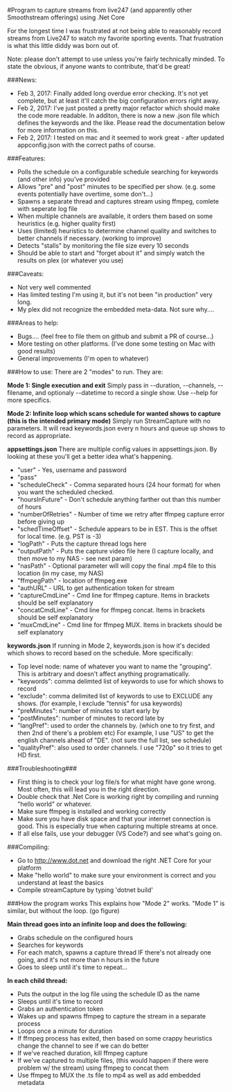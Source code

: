 #Program to capture streams from live247 (and apparently other Smoothstream offerings) using .Net Core

For the longest time I was frustrated at not being able to reasonably record streams from Live247 to watch my favorite sporting events.  That frustration is what this little diddy was born out of.  

Note: please don't attempt to use unless you're fairly technically minded.  To state the obvious, if anyone wants to contribute, that'd be great!

###News:
- Feb 3, 2017: Finally added long overdue error checking.  It's not yet complete, but at least it'll catch the big configuration errors right away.
- Feb 2, 2017: I've just posted a pretty major refactor which should make the code more readable.  In additon, there is now a new .json file which defines the keywords and the like.  Please read the documentation below for more information on this.
- Feb 2, 2017: I tested on mac and it seemed to work great - after updated appconfig.json with the correct paths of course.

###Features:
- Polls the schedule on a configurable schedule searching for keywords (and other info) you've provided
- Allows "pre" and "post" minutes to be specified per show.  (e.g. some events potentially have overtime, some don't...)
- Spawns a separate thread and captures stream using ffmpeg, comlete with seperate log file
- When multiple channels are available, it orders them based on some heuristics (e.g. higher quality first)
- Uses (limited) heuristics to determine channel quality and switches to better channels if necessary.  (working to improve)
- Detects "stalls" by monitoring the file size every 10 seconds
- Should be able to start and "forget about it" and simply watch the results on plex (or whatever you use)

###Caveats:
- Not very well commented
- Has limited testing I'm using it, but it's not been "in production" very long.  
- My plex did not recognize the embedded meta-data.  Not sure why....

###Areas to help:
- Bugs....  (feel free to file them on github and submit a PR of course...)
- More testing on other platforms.  (I've done some testing on Mac with good results)
- General improvements (I'm open to whatever)

###How to use:
There are 2 "modes" to run.  They are:

**Mode 1: Single execution and exit**
Simply pass in --duration, --channels, --filename, and optionaly --datetime to record a single show.  Use --help for more specifics.

**Mode 2: Infinite loop which scans schedule for wanted shows to capture  (this is the intended primary mode)**
Simply run StreamCapture with no parameters.  It will read keywords.json every n hours and queue up shows to record as appropriate.

**appsettings.json**
There are multiple config values in appsettings.json.  By looking at these you'll get a better idea what's happening.
- "user" - Yes, username and password
- "pass"
- "scheduleCheck" - Comma separated hours (24 hour format) for when you want the scheduled checked.
- "hoursInFuture" - Don't schedule anything farther out than this number of hours
- "numberOfRetries" - Number of time we retry after ffmpeg capture error before giving up
- "schedTimeOffset" - Schedule appears to be in EST.  This is the offset for local time.  (e.g. PST is -3)
- "logPath" - Puts the capture thread logs here
- "outputPath" - Puts the capture video file here (I capture locally, and then move to my NAS - see next param)
- "nasPath" - Optional parameter will will copy the final .mp4 file to this location (in my case, my NAS)
- "ffmpegPath" - location of ffmpeg.exe
- "authURL" - URL to get authentication token for stream
- "captureCmdLine" - Cmd line for ffmpeg capture. Items in brackets should be self explanatory
- "concatCmdLine" - Cmd line for ffmpeg concat. Items in brackets should be self explanatory
- "muxCmdLine" - Cmd line for ffmpeg MUX. Items in brackets should be self explanatory

**keywords.json**
If running in Mode 2, keywords.json is how it's decided which shows to record based on the schedule.  More specifically:
- Top level node: name of whatever you want to name the "grouping".  This is arbitrary and doesn't affect anything programatically.
- "keywords": comma delimted list of keywords to use for which shows to record
- "exclude": comma delimited list of keywords to use to EXCLUDE any shows.  (for example, I exclude "tennis" for usa keywords)
- "preMinutes": number of minutes to start early by
- "postMinutes": number of minutes to record late by
- "langPref": used to order the channels by. (which one to try first, and then 2nd of there's a problem etc)  For example, I use "US" to get the english channels ahead of "DE".  (not sure the full list, see schedule)
- "qualityPref": also used to order channels.  I use "720p" so it tries to get HD first.

###Troubleshooting###
- First thing is to check your log file/s for what might have gone wrong.  Most often, this will lead you in the right direction.
- Double check that .Net Core is working right by compiling and running "hello world" or whatever.
- Make sure ffmpeg is installed and working correctly
- Make sure you have disk space and that your internet connection is good.  This is especially true when capturing multiple streams at once.
- If all else fails, use your debugger (VS Code?) and see what's going on.

###Compiling:
- Go to http://www.dot.net and download the right .NET Core for your platform
- Make "hello world" to make sure your environment is correct and you understand at least the basics
- Compile streamCapture by typing 'dotnet build'

###How the program works
This explains how "Mode 2" works.  "Mode 1" is similar, but without the loop.  (go figure)

**Main thread goes into an infinite loop and does the following:**
- Grabs schedule on the configured hours
- Searches for keywords
- For each match, spawns a capture thread IF there's not already one going, and it's not more than n hours in the future
- Goes to sleep until it's time to repeat...

**In each child thread:**
- Puts the output in the log file using the schedule ID as the name
- Sleeps until it's time to record
- Grabs an authentication token
- Wakes up and spawns ffmpeg to capture the stream in a separate process
- Loops once a minute for duration 
- If ffmpeg process has exited, then based on some crappy heuristics change the channel to see if we can do better
- If we've reached duration, kill ffmpeg capture
- If we've captured to multiple files,  (this would happen if there were problem w/ the stream) using ffmpeg to concat them
- Use ffmpeg to MUX the .ts file to mp4 as well as add embedded metadata
